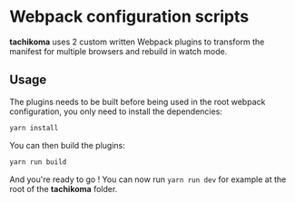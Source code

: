 # Webpack configuration scripts

**tachikoma** uses 2 custom written Webpack plugins to transform the manifest for multiple browsers and rebuild in watch mode.

## Usage

The plugins needs to be built before being used in the root webpack configuration, you only need to install the dependencies:

```bash
yarn install
```

You can then build the plugins:

```bash
yarn run build
```

And you're ready to go ! You can now run ``yarn run dev`` for example at the root of the **tachikoma** folder.
